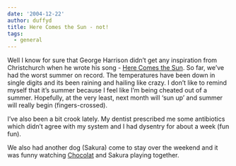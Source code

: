 ```yaml
---
date: '2004-12-22'
author: duffyd
title: Here Comes the Sun - not!
tags:
  - general
---
```


Well I know for sure that George Harrison didn’t get any inspiration from Christchurch when he wrote his song - [Here Comes the Sun](http://www.amazon.com/exec/obidos/tg/detail/-/B000002UB3/104-5307872-2061561?v=glance).
So far, we’ve had the worst summer on record. The temperatures have
been down in single digits and its been raining and hailing like crazy.
I don’t like to remind myself that it’s summer because I feel like I’m
being cheated out of a summer. Hopefully, at the very least, next month
will ‘sun up’ and summer will really begin (fingers-crossed).

I’ve also been a bit crook lately. My dentist prescribed me some
antibiotics which didn’t agree with my system and I had dysentry for
about a week (fun fun).

We also had another dog (Sakura) come to stay over the weekend and it was funny watching [Chocolat](https://1drv.ms/u/s!AsJfVUEHse4xhA1hwR0uEL13r-7t?e=e7fGxk) and Sakura playing together.
